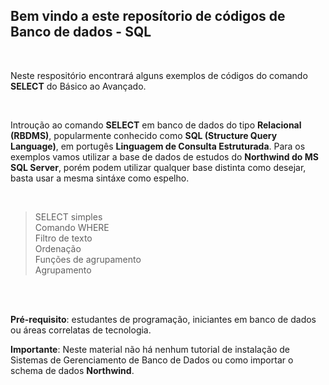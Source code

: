 
<h2>Bem vindo a este reposítorio de códigos de Banco de dados - SQL</h2>

<br>

<p>
Neste respositório encontrará alguns exemplos de códigos do comando <strong>SELECT</strong> do Básico ao Avançado.<br>
</p>
<br>
<p>
  Introução ao comando <strong>SELECT</strong> em banco de dados do tipo <strong>Relacional (RBDMS)</strong>, popularmente conhecido como <strong>SQL (Structure Query Language)</strong>, em portugês <strong>Linguagem de Consulta Estruturada</strong>.
Para os exemplos vamos utilizar a base de dados de estudos do <strong>Northwind do MS SQL Server</strong>, porém podem utilizar qualquer base distinta como desejar, basta usar a mesma sintáxe como espelho.
</p><br>


> SELECT simples<br>
> Comando WHERE<br>
> Filtro de texto<br>
> Ordenação<br>
> Funções de agrupamento<br>
> Agrupamento
<br>
<br>

<p>
<strong>Pré-requisito</strong>: estudantes de programação, iniciantes em banco de dados ou áreas correlatas de tecnologia. 

<strong>Importante</strong>: Neste material não há nenhum tutorial de instalação de Sistemas de Gerenciamento de Banco de Dados ou como importar o schema de dados <strong>Northwind</strong>.

</p>  
